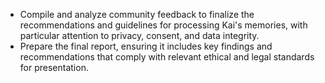 - Compile and analyze community feedback to finalize the recommendations and guidelines for processing Kai's memories, with particular attention to privacy, consent, and data integrity.
- Prepare the final report, ensuring it includes key findings and recommendations that comply with relevant ethical and legal standards for presentation.